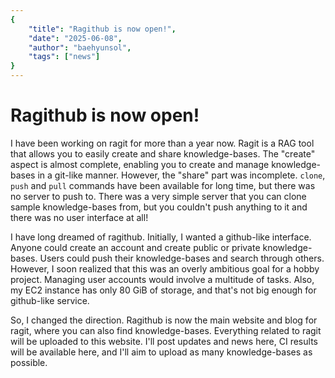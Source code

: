 ```yaml
---
{
    "title": "Ragithub is now open!",
    "date": "2025-06-08",
    "author": "baehyunsol",
    "tags": ["news"]
}
---
```


# Ragithub is now open!

I have been working on ragit for more than a year now. Ragit is a RAG tool that allows you to easily create and share knowledge-bases. The "create" aspect is almost complete, enabling you to create and manage knowledge-bases in a git-like manner. However, the "share" part was incomplete. `clone`, `push` and `pull` commands have been available for long time, but there was no server to push to. There was a very simple server that you can clone sample knowledge-bases from, but you couldn't push anything to it and there was no user interface at all!

I have long dreamed of ragithub. Initially, I wanted a github-like interface. Anyone could create an account and create public or private knowledge-bases. Users could push their knowledge-bases and search through others. However, I soon realized that this was an overly ambitious goal for a hobby project. Managing user accounts would involve a multitude of tasks. Also, my EC2 instance has only 80 GiB of storage, and that's not big enough for github-like service.

So, I changed the direction. Ragithub is now the main website and blog for ragit, where you can also find knowledge-bases. Everything related to ragit will be uploaded to this website. I'll post updates and news here, CI results will be available here, and I'll aim to upload as many knowledge-bases as possible.
